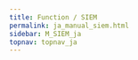 ```yaml
---
title: Function / SIEM
permalink: ja_manual_siem.html
sidebar: M_SIEM_ja
topnav: topnav_ja
---
```


